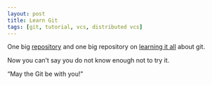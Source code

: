 ```yaml
---
layout: post
title: Learn Git
tags: [git, tutorial, vcs, distributed vcs]
---
```


One big <a href="http://www.github.com"/>repository</a> and one big repository on <a href="http://learn.github.com/">learning it all</a> about git.

Now you can’t say you do not know enough not to try it.

“May the Git be with you!”
